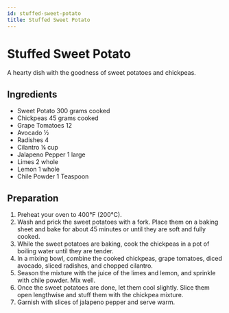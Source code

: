 ```yaml
---
id: stuffed-sweet-potato
title: Stuffed Sweet Potato
---
```


# Stuffed Sweet Potato

A hearty dish with the goodness of sweet potatoes and chickpeas.

## Ingredients

- Sweet Potato 300 grams cooked
- Chickpeas 45 grams cooked
- Grape Tomatoes 12
- Avocado ½
- Radishes 4
- Cilantro ¼ cup
- Jalapeno Pepper 1 large
- Limes 2 whole
- Lemon 1 whole
- Chile Powder 1 Teaspoon

## Preparation

1. Preheat your oven to 400°F (200°C).
2. Wash and prick the sweet potatoes with a fork. Place them on a baking sheet and bake for about 45 minutes or until they are soft and fully cooked.
3. While the sweet potatoes are baking, cook the chickpeas in a pot of boiling water until they are tender.
4. In a mixing bowl, combine the cooked chickpeas, grape tomatoes, diced avocado, sliced radishes, and chopped cilantro.
5. Season the mixture with the juice of the limes and lemon, and sprinkle with chile powder. Mix well.
6. Once the sweet potatoes are done, let them cool slightly. Slice them open lengthwise and stuff them with the chickpea mixture.
7. Garnish with slices of jalapeno pepper and serve warm.
